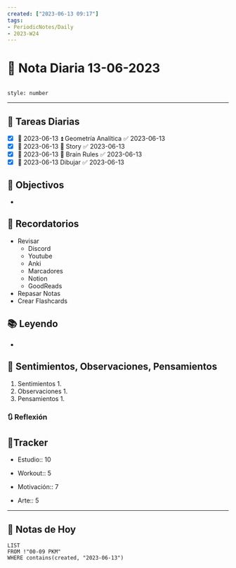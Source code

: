 ```yaml
---
created: ["2023-06-13 09:17"]
tags:
- PeriodicNotes/Daily
- 2023-W24
---
```


# 📅 Nota Diaria 13-06-2023
```toc

style: number

```

---
## 🔷 Tareas Diarias
- [x] 📅 2023-06-13 ⏫ Geometría Analítica ✅ 2023-06-13
- [x] 📅 2023-06-13 🔼 Story ✅ 2023-06-13
- [x] 📅 2023-06-13 🔽 Brain Rules ✅ 2023-06-13
- [x] 📅 2023-06-13 Dibujar ✅ 2023-06-13

## 🎯 Objectivos
- 
## 📕 Recordatorios
- Revisar
	- Discord
	- Youtube
	- Anki
	- Marcadores
	- Notion
	- GoodReads
- Repasar Notas
- Crear Flashcards

## 📚 Leyendo
- 
## 💬 Sentimientos, Observaciones, Pensamientos 
1. Sentimientos
	1. 
2. Observaciones
	1. 
3. Pensamientos
	1. 
### 🔃 Reflexión

## 🔷Tracker

- Estudio:: 10

- Workout:: 5

- Motivación:: 7

- Arte:: 5
---

## 📅 Notas de Hoy
```dataview
LIST 
FROM !"00-09 PKM" 
WHERE contains(created, "2023-06-13")
```
